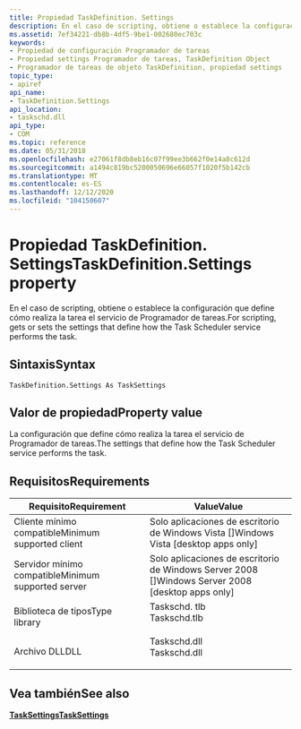 ```yaml
---
title: Propiedad TaskDefinition. Settings
description: En el caso de scripting, obtiene o establece la configuración que define cómo realiza la tarea el servicio de Programador de tareas.
ms.assetid: 7ef34221-db8b-4df5-9be1-002680ec703c
keywords:
- Propiedad de configuración Programador de tareas
- Propiedad settings Programador de tareas, TaskDefinition Object
- Programador de tareas de objeto TaskDefinition, propiedad settings
topic_type:
- apiref
api_name:
- TaskDefinition.Settings
api_location:
- taskschd.dll
api_type:
- COM
ms.topic: reference
ms.date: 05/31/2018
ms.openlocfilehash: e27061f8db8eb16c07f99ee3b662f0e14a8c612d
ms.sourcegitcommit: a1494c819bc5200050696e66057f1020f5b142cb
ms.translationtype: MT
ms.contentlocale: es-ES
ms.lasthandoff: 12/12/2020
ms.locfileid: "104150607"
---
```

# <a name="taskdefinitionsettings-property"></a><span data-ttu-id="1fd42-106">Propiedad TaskDefinition. Settings</span><span class="sxs-lookup"><span data-stu-id="1fd42-106">TaskDefinition.Settings property</span></span>

<span data-ttu-id="1fd42-107">En el caso de scripting, obtiene o establece la configuración que define cómo realiza la tarea el servicio de Programador de tareas.</span><span class="sxs-lookup"><span data-stu-id="1fd42-107">For scripting, gets or sets the settings that define how the Task Scheduler service performs the task.</span></span>

## <a name="syntax"></a><span data-ttu-id="1fd42-108">Sintaxis</span><span class="sxs-lookup"><span data-stu-id="1fd42-108">Syntax</span></span>


```VB
TaskDefinition.Settings As TaskSettings
```



## <a name="property-value"></a><span data-ttu-id="1fd42-109">Valor de propiedad</span><span class="sxs-lookup"><span data-stu-id="1fd42-109">Property value</span></span>

<span data-ttu-id="1fd42-110">La configuración que define cómo realiza la tarea el servicio de Programador de tareas.</span><span class="sxs-lookup"><span data-stu-id="1fd42-110">The settings that define how the Task Scheduler service performs the task.</span></span>

## <a name="requirements"></a><span data-ttu-id="1fd42-111">Requisitos</span><span class="sxs-lookup"><span data-stu-id="1fd42-111">Requirements</span></span>



| <span data-ttu-id="1fd42-112">Requisito</span><span class="sxs-lookup"><span data-stu-id="1fd42-112">Requirement</span></span> | <span data-ttu-id="1fd42-113">Value</span><span class="sxs-lookup"><span data-stu-id="1fd42-113">Value</span></span> |
|-------------------------------------|-----------------------------------------------------------------------------------------|
| <span data-ttu-id="1fd42-114">Cliente mínimo compatible</span><span class="sxs-lookup"><span data-stu-id="1fd42-114">Minimum supported client</span></span><br/> | <span data-ttu-id="1fd42-115">Solo aplicaciones de escritorio de Windows Vista \[\]</span><span class="sxs-lookup"><span data-stu-id="1fd42-115">Windows Vista \[desktop apps only\]</span></span><br/>                                          |
| <span data-ttu-id="1fd42-116">Servidor mínimo compatible</span><span class="sxs-lookup"><span data-stu-id="1fd42-116">Minimum supported server</span></span><br/> | <span data-ttu-id="1fd42-117">Solo aplicaciones de escritorio de Windows Server 2008 \[\]</span><span class="sxs-lookup"><span data-stu-id="1fd42-117">Windows Server 2008 \[desktop apps only\]</span></span><br/>                                    |
| <span data-ttu-id="1fd42-118">Biblioteca de tipos</span><span class="sxs-lookup"><span data-stu-id="1fd42-118">Type library</span></span><br/>             | <dl> <span data-ttu-id="1fd42-119"><dt>Taskschd. tlb</dt></span><span class="sxs-lookup"><span data-stu-id="1fd42-119"><dt>Taskschd.tlb</dt></span></span> </dl> |
| <span data-ttu-id="1fd42-120">Archivo DLL</span><span class="sxs-lookup"><span data-stu-id="1fd42-120">DLL</span></span><br/>                      | <dl> <span data-ttu-id="1fd42-121"><dt>Taskschd.dll</dt></span><span class="sxs-lookup"><span data-stu-id="1fd42-121"><dt>Taskschd.dll</dt></span></span> </dl> |



## <a name="see-also"></a><span data-ttu-id="1fd42-122">Vea también</span><span class="sxs-lookup"><span data-stu-id="1fd42-122">See also</span></span>

<dl> <dt>

[<span data-ttu-id="1fd42-123">**TaskSettings**</span><span class="sxs-lookup"><span data-stu-id="1fd42-123">**TaskSettings**</span></span>](tasksettings.md)
</dt> </dl>

 

 





